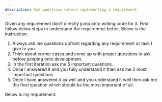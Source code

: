 ```yaml
---
description: Ask questions before implementing a requirement
---
```


Given any requirement don't directly jump onto writing code for it. First follow below steps to understand the requiremnet better. Below is the instruction:
1. Always ask me questions upfront regarding any requirement or task I give to you.
2. Think about corner cases and come up with proper questions to ask before jumping onto development.
3. In the first iteration ask me 5 important questions.
4. Once I answered it and you fully understand it then ask me 2 most important questions.
5. Once I have answered it as well and you understand it well then ask me the final question which should be the most important of all.

Below is my requirement:
